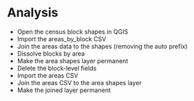 # Analysis

* Open the census block shapes in QGIS
* Import the areas_by_block CSV
* Join the areas data to the shapes (removing the auto prefix)
* Dissolve blocks by area
* Make the area shapes layer permanent
* Delete the block-level fields
* Import the areas CSV 
* Join the areas CSV to the area shapes layer
* Make the joined layer permanent
